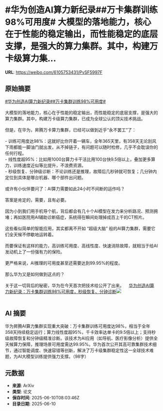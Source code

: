 # #华为创造AI算力新纪录##万卡集群训练98%可用度# 大模型的落地能力，核心在于性能的稳定输出，而性能稳定的底层支撑，是强大的算力集群。其中，构建万卡级算力集...

**URL**: https://weibo.com/6105753431/PvSF5997F

## 原始摘要

<a href="https://m.weibo.cn/search?containerid=231522type%3D1%26t%3D10%26q%3D%23%E5%8D%8E%E4%B8%BA%E5%88%9B%E9%80%A0AI%E7%AE%97%E5%8A%9B%E6%96%B0%E7%BA%AA%E5%BD%95%23&amp;extparam=%23%E5%8D%8E%E4%B8%BA%E5%88%9B%E9%80%A0AI%E7%AE%97%E5%8A%9B%E6%96%B0%E7%BA%AA%E5%BD%95%23" data-hide=""><span class="surl-text">#华为创造AI算力新纪录#</span></a><a href="https://m.weibo.cn/search?containerid=231522type%3D1%26t%3D10%26q%3D%23%E4%B8%87%E5%8D%A1%E9%9B%86%E7%BE%A4%E8%AE%AD%E7%BB%8398%25%E5%8F%AF%E7%94%A8%E5%BA%A6%23&amp;extparam=%23%E4%B8%87%E5%8D%A1%E9%9B%86%E7%BE%A4%E8%AE%AD%E7%BB%8398%25%E5%8F%AF%E7%94%A8%E5%BA%A6%23" data-hide=""><span class="surl-text">#万卡集群训练98%可用度#</span></a> <br><br>大模型的落地能力，核心在于性能的稳定输出，而性能稳定的底层支撑，是强大的算力集群。其中，构建万卡级算力集群，已成为全球公认的顶尖技术挑战。<br><br>但是，在华为，昇腾万卡算力集群，已经可以做到近乎“永不罢工”了：<br><br>- 训练可用度达98%：这就好比你开着一辆车，全年365天里，有358天无论刮风下雨都能一脚油门就出发，从不掉链子，有问题可以随时检修，几乎不会耽误你的任何行程。<br>- 线性度超95%：比如用1000台算力卡干活比用100台快9.5倍以上，叠加更多算力，训练速度近似等比提升，不浪费资源。<br>- 秒级恢复、分钟级诊断：不论训练还是推理，故障后几秒钟就可恢复；几分钟内定位到具体是哪台机器、哪个部件出问题。<br><br>或许有小伙伴要问了：AI算力需要如此24小时不间断的运作吗？<br><br>答案是肯定的，需要，且有必要。<br><br>因为小到我们用手机导个航，背后都会有几十个AI模型在发力来分析路况、预测拥堵；再如医院用AI辅助诊断癌症，系统得在瞬间处理掉成百上千的CT照片。<br><br>这些看似简单的智能应用，其实都离不开如 “超级大脑” 般的AI算力集群，需要它们全天候不停歇地运转着。<br><br>而要保证有这样的能力，高训练可用度、高线性度、快速消除故障，就相当于给AI发动机上了一份强有力的保险。<br><br>更严格来说，AI推理的可用度甚至还需要达到99.95%的程度。<br><br>那么华为又是如何做到这点的？<br><br>关于这一切背后的秘密，华为在今天首次把技术给公开了出来。<a href="https://weibo.cn/sinaurl?u=https%3A%2F%2Fmp.weixin.qq.com%2Fs%2F-uCPihMoc9vqaM6pbnJxPQ" data-hide=""><span class="url-icon"><img style="width: 1rem;height: 1rem" src="https://h5.sinaimg.cn/upload/2015/09/25/3/timeline_card_small_web_default.png" referrerpolicy="no-referrer"></span><span class="surl-text">华为创造AI算力新纪录：万卡集群训练98%可用度，秒级恢复、分钟诊断</span></a><img style="" src="https://tvax2.sinaimg.cn/large/006Fd7o3ly1i2a6j7vxs4j30u00gwaf7.jpg" referrerpolicy="no-referrer"><br><br>

## AI 摘要

华为昇腾AI算力集群实现重大突破：万卡集群训练可用度达98%，相当于全年358天持续稳定运行；算力线性度超95%，千卡效率达单卡的9.5倍以上；支持秒级故障恢复和分钟级精准诊断。该技术为AI应用（如导航、医疗影像分析）提供全天候算力保障，推理场景可用度需达99.95%。华为首次公开其高可靠集群技术细节，通过智能调度、快速容错等创新，解决了万卡级集群稳定性这一全球技术难题，为AI大模型训练提供强力支撑。（98字）

## 元数据

- **来源**: ArXiv
- **类型**: 论文
- **保存时间**: 2025-06-10T08:03:46Z
- **目录日期**: 2025-06-10
